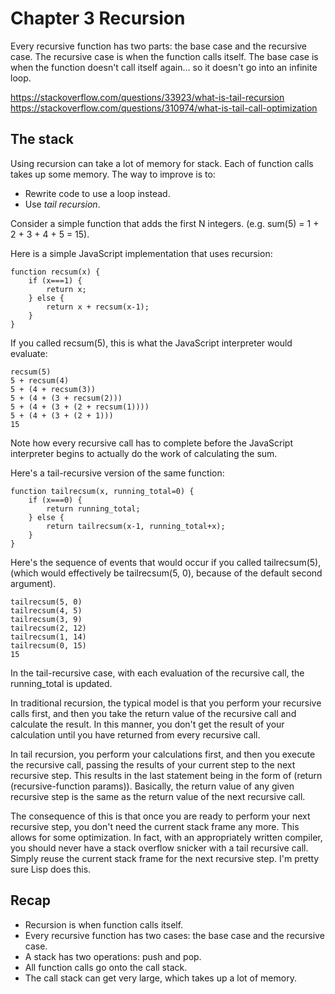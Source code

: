 # Chapter 3 Recursion

Every recursive function has two parts: the base case and the recursive case. The recursive case is when the function calls itself. The base case is when the function doesn't call itself again... so it doesn't go into an infinite loop.

https://stackoverflow.com/questions/33923/what-is-tail-recursion
https://stackoverflow.com/questions/310974/what-is-tail-call-optimization

## The stack

Using recursion can take a lot of memory for stack. Each of function calls takes up some memory. The way to improve is to:

- Rewrite code to use a loop instead.
- Use *tail recursion*.

Consider a simple function that adds the first N integers. (e.g. sum(5) = 1 + 2 + 3 + 4 + 5 = 15).

Here is a simple JavaScript implementation that uses recursion:

    function recsum(x) {
        if (x===1) {
            return x;
        } else {
            return x + recsum(x-1);
        }
    }

If you called recsum(5), this is what the JavaScript interpreter would evaluate:

    recsum(5)
    5 + recsum(4)
    5 + (4 + recsum(3))
    5 + (4 + (3 + recsum(2)))
    5 + (4 + (3 + (2 + recsum(1))))
    5 + (4 + (3 + (2 + 1)))
    15

Note how every recursive call has to complete before the JavaScript interpreter begins to actually do the work of calculating the sum.

Here's a tail-recursive version of the same function:

    function tailrecsum(x, running_total=0) {
        if (x===0) {
            return running_total;
        } else {
            return tailrecsum(x-1, running_total+x);
        }
    }

Here's the sequence of events that would occur if you called tailrecsum(5), (which would effectively be tailrecsum(5, 0), because of the default second argument).

    tailrecsum(5, 0)
    tailrecsum(4, 5)
    tailrecsum(3, 9)
    tailrecsum(2, 12)
    tailrecsum(1, 14)
    tailrecsum(0, 15)
    15

In the tail-recursive case, with each evaluation of the recursive call, the running_total is updated.

In traditional recursion, the typical model is that you perform your recursive calls first, and then you take the return value of the recursive call and calculate the result. In this manner, you don't get the result of your calculation until you have returned from every recursive call.

In tail recursion, you perform your calculations first, and then you execute the recursive call, passing the results of your current step to the next recursive step. This results in the last statement being in the form of (return (recursive-function params)). Basically, the return value of any given recursive step is the same as the return value of the next recursive call.

The consequence of this is that once you are ready to perform your next recursive step, you don't need the current stack frame any more. This allows for some optimization. In fact, with an appropriately written compiler, you should never have a stack overflow snicker with a tail recursive call. Simply reuse the current stack frame for the next recursive step. I'm pretty sure Lisp does this.

## Recap

- Recursion is when function calls itself.
- Every recursive function has two cases: the base case and the recursive case.
- A stack has two operations: push and pop.
- All function calls go onto the call stack.
- The call stack can get very large, which takes up a lot of memory.
